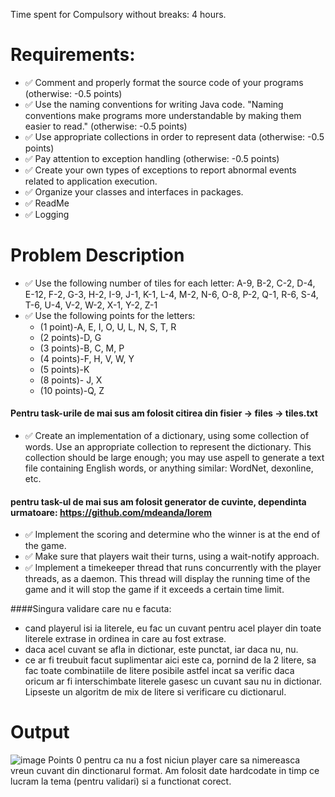 Time spent for Compulsory without breaks: 4 hours.

# Requirements:

- ✅ Comment and properly format the source code of your programs (otherwise: -0.5 points)
- ✅ Use the naming conventions for writing Java code. "Naming conventions make programs more understandable by making them
  easier to read." (otherwise: -0.5 points)
- ✅ Use appropriate collections in order to represent data (otherwise: -0.5 points)
- ✅ Pay attention to exception handling (otherwise: -0.5 points)
- ✅ Create your own types of exceptions to report abnormal events related to application execution.
- ✅ Organize your classes and interfaces in packages.
- ✅ ReadMe
- ✅ Logging

# Problem Description

* ✅ Use the following number of tiles for each letter: A-9, B-2, C-2, D-4, E-12, F-2, G-3, H-2, I-9, J-1, K-1, L-4, M-2, N-6, O-8, P-2, Q-1, R-6, S-4, T-6, U-4, V-2, W-2, X-1, Y-2, Z-1
* ✅ Use the following points for the letters:
  - (1 point)-A, E, I, O, U, L, N, S, T, R
  - (2 points)-D, G
  - (3 points)-B, C, M, P
  - (4 points)-F, H, V, W, Y
  - (5 points)-K
  - (8 points)- J, X
  - (10 points)-Q, Z
  
#### Pentru task-urile de mai sus am folosit citirea din fisier -> files -> tiles.txt

* ✅ Create an implementation of a dictionary, using some collection of words. Use an appropriate collection to represent the dictionary. This collection should be large enough; you may use aspell to generate a text file containing English words, or anything similar: WordNet, dexonline, etc.
#### pentru task-ul de mai sus am folosit generator de cuvinte, dependinta urmatoare: https://github.com/mdeanda/lorem


* ✅ Implement the scoring and determine who the winner is at the end of the game.
* ✅ Make sure that players wait their turns, using a wait-notify approach.
* ✅ Implement a timekeeper thread that runs concurrently with the player threads, as a daemon. This thread will display the running time of the game and it will stop the game if it exceeds a certain time limit.

####Singura validare care nu e facuta:
  - cand playerul isi ia literele, eu fac un cuvant pentru acel player din toate literele extrase in ordinea in care au fost extrase.
  - daca acel cuvant se afla in dictionar, este punctat, iar daca nu, nu.
  - ce ar fi treubuit facut suplimentar aici este ca, pornind de la 2 litere, sa fac toate combinatiile de litere posibile astfel incat sa verific daca oricum ar fi interschimbate literele gasesc un cuvant sau nu in dictionar. Lipseste un algoritm de mix de litere si verificare cu dictionarul.

# Output
![image](https://user-images.githubusercontent.com/61457770/162619319-72e415f7-1d4d-4bd4-9dc5-2d39c31274c7.png)
Points 0 pentru ca nu a fost niciun player care sa nimereasca vreun cuvant din dinctionarul format.
Am folosit date hardcodate in timp ce lucram la tema (pentru validari) si a functionat corect.
